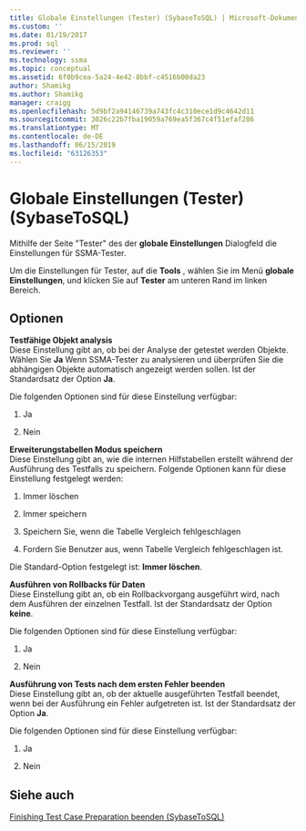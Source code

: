 ```yaml
---
title: Globale Einstellungen (Tester) (SybaseToSQL) | Microsoft-Dokumentation
ms.custom: ''
ms.date: 01/19/2017
ms.prod: sql
ms.reviewer: ''
ms.technology: ssma
ms.topic: conceptual
ms.assetid: 6f0b9cea-5a24-4e42-8bbf-c4516b00da23
author: Shamikg
ms.author: Shamikg
manager: craigg
ms.openlocfilehash: 5d9bf2a94146739a743fc4c310ece1d9c4642d11
ms.sourcegitcommit: 3026c22b7fba19059a769ea5f367c4f51efaf286
ms.translationtype: MT
ms.contentlocale: de-DE
ms.lasthandoff: 06/15/2019
ms.locfileid: "63126353"
---
```

# <a name="global-settings-tester-sybasetosql"></a>Globale Einstellungen (Tester) (SybaseToSQL)
Mithilfe der Seite "Tester" des der **globale Einstellungen** Dialogfeld die Einstellungen für SSMA-Tester.  
  
Um die Einstellungen für Tester, auf die **Tools** , wählen Sie im Menü **globale Einstellungen**, und klicken Sie auf **Tester** am unteren Rand im linken Bereich.  
  
## <a name="options"></a>Optionen  
**Testfähige Objekt analysis**  
Diese Einstellung gibt an, ob bei der Analyse der getestet werden Objekte. Wählen Sie **Ja** Wenn SSMA-Tester zu analysieren und überprüfen Sie die abhängigen Objekte automatisch angezeigt werden sollen. Ist der Standardsatz der Option **Ja**.  
  
Die folgenden Optionen sind für diese Einstellung verfügbar:  
  
1.  Ja  
  
2.  Nein  
  
**Erweiterungstabellen Modus speichern**  
Diese Einstellung gibt an, wie die internen Hilfstabellen erstellt während der Ausführung des Testfalls zu speichern. Folgende Optionen kann für diese Einstellung festgelegt werden:  
  
1.  Immer löschen  
  
2.  Immer speichern  
  
3.  Speichern Sie, wenn die Tabelle Vergleich fehlgeschlagen  
  
4.  Fordern Sie Benutzer aus, wenn Tabelle Vergleich fehlgeschlagen ist.  
  
Die Standard-Option festgelegt ist: **Immer löschen**.  
  
**Ausführen von Rollbacks für Daten**  
Diese Einstellung gibt an, ob ein Rollbackvorgang ausgeführt wird, nach dem Ausführen der einzelnen Testfall. Ist der Standardsatz der Option **keine**.  
  
Die folgenden Optionen sind für diese Einstellung verfügbar:  
  
1.  Ja  
  
2.  Nein  
  
**Ausführung von Tests nach dem ersten Fehler beenden**  
Diese Einstellung gibt an, ob der aktuelle ausgeführten Testfall beendet, wenn bei der Ausführung ein Fehler aufgetreten ist. Ist der Standardsatz der Option **Ja**.  
  
Die folgenden Optionen sind für diese Einstellung verfügbar:  
  
1.  Ja  
  
2.  Nein  
  
## <a name="see-also"></a>Siehe auch  
[Finishing Test Case Preparation beenden &#40;SybaseToSQL&#41;](../../ssma/sybase/finishing-test-case-preparation-sybasetosql.md)  
  
